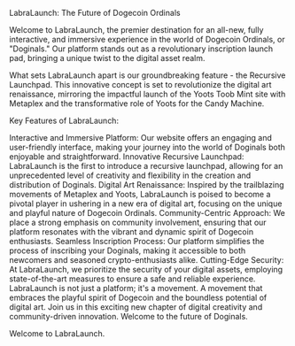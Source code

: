 LabraLaunch: The Future of Dogecoin Ordinals

Welcome to LabraLaunch, the premier destination for an all-new, fully interactive, and immersive experience in the world of Dogecoin Ordinals, or "Doginals." 
Our platform stands out as a revolutionary inscription launch pad, bringing a unique twist to the digital asset realm.

What sets LabraLaunch apart is our groundbreaking feature - the Recursive Launchpad. 
This innovative concept is set to revolutionize the digital art renaissance,
mirroring the impactful launch of the Yoots Toob Mint site with Metaplex and the transformative role of Yoots for the Candy Machine.

Key Features of LabraLaunch:

Interactive and Immersive Platform: Our website offers an engaging and user-friendly interface, 
making your journey into the world of Doginals both enjoyable and straightforward.
Innovative Recursive Launchpad: LabraLaunch is the first to introduce a recursive launchpad, 
allowing for an unprecedented level of creativity and flexibility in the creation and distribution of Doginals.
Digital Art Renaissance: Inspired by the trailblazing movements of Metaplex and Yoots, 
LabraLaunch is poised to become a pivotal player in ushering in a new era of digital art, 
focusing on the unique and playful nature of Dogecoin Ordinals.
Community-Centric Approach: We place a strong emphasis on community involvement, 
ensuring that our platform resonates with the vibrant and dynamic spirit of Dogecoin enthusiasts.
Seamless Inscription Process: Our platform simplifies the process of inscribing your Doginals, 
making it accessible to both newcomers and seasoned crypto-enthusiasts alike.
Cutting-Edge Security: At LabraLaunch, we prioritize the security of your digital assets, 
employing state-of-the-art measures to ensure a safe and reliable experience.
LabraLaunch is not just a platform; it's a movement. 
A movement that embraces the playful spirit of Dogecoin and the boundless potential of digital art. 
Join us in this exciting new chapter of digital creativity and community-driven innovation. Welcome to the future of Doginals. 

Welcome to LabraLaunch.
